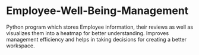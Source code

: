 # Employee-Well-Being-Management
Python program which stores Employee information, their reviews as well as visualizes them into a heatmap for better understanding. Improves management efficiency and helps in taking decisions for creating a better workspace.
